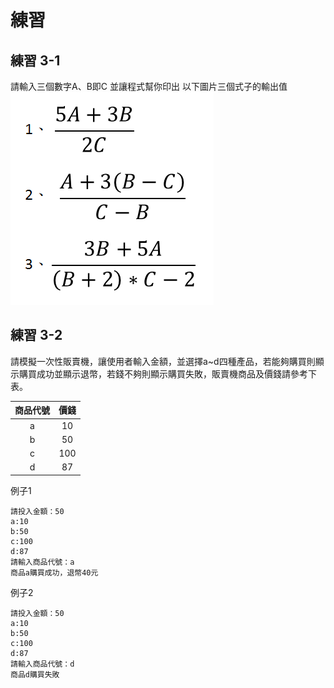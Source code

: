 # 練習

## 練習 3-1
請輸入三個數字A、B即C
並讓程式幫你印出
以下圖片三個式子的輸出值
![02_homework1.PNG](img/02_homework1.PNG)

## 練習 3-2
請模擬一次性販賣機，讓使用者輸入金額，並選擇a~d四種產品，若能夠購買則顯示購買成功並顯示退幣，若錢不夠則顯示購買失敗，販賣機商品及價錢請參考下表。

| **商品代號** | **價錢** |
|:-----:|:----:|
|a|10|
|b|50|
|c|100|
|d|87|

例子1

	請投入金額：50
	a:10
	b:50
	c:100
	d:87
	請輸入商品代號：a
	商品a購買成功，退幣40元

例子2

	請投入金額：50
	a:10
	b:50
	c:100
	d:87
	請輸入商品代號：d
	商品d購買失敗
